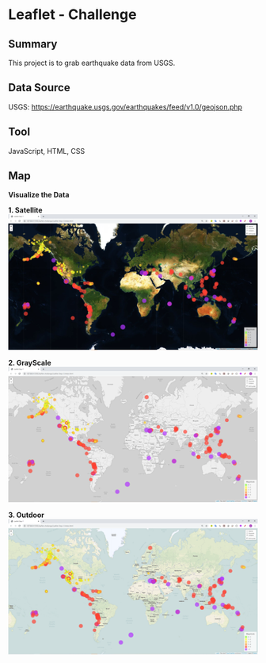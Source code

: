 # Leaflet - Challenge
## Summary ##
This project is to grab earthquake data from USGS.
## Data Source ##

   USGS: https://earthquake.usgs.gov/earthquakes/feed/v1.0/geojson.php

## Tool ##

   JavaScript, HTML, CSS

## Map ##
**Visualize the Data**

**1. Satellite**
   <img src="Leaflet-Step-1/Images/Earthquake Satellite geomap.PNG">

**2. GrayScale**
   <img src="Leaflet-Step-1/Images/Earthquake grayscale geomap.PNG">

**3. Outdoor**
   <img src="Leaflet-Step-1/Images/Earthquake outdoor geomap.PNG">
